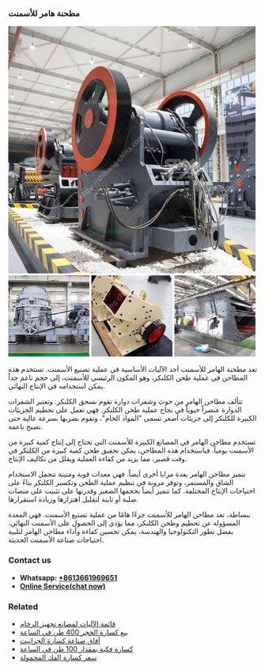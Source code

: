 <h3>مطحنة هامر للأسمنت</h3><img src='1701854162.jpg' alt=''><p>تعد مطحنة الهامر للأسمنت أحد الآليات الأساسية في عملية تصنيع الأسمنت. تستخدم هذه المطاحن في عملية طحن الكلنكر، وهو المكون الرئيسي للأسمنت، إلى حجم ناعم جداً يمكن استخدامه في الإنتاج النهائي.</p><p>تتألف مطاحن الهامر من حوث وشفرات دوارة تقوم بسحق الكلنكر. وتعتبر الشفرات الدوارة عنصراً حيوياً في نجاح عملية طحن الكلنكر. فهي تعمل على تحطيم الجزيئات الكبيرة للكلنكر إلى جزيئات أصغر تسمى "المواد الخام"، وتقوم بضربها بسرعة عالية حتى تصبح ناعمة.</p><p>تستخدم مطاحن الهامر في المصانع الكبيرة للأسمنت التي تحتاج إلى إنتاج كمية كبيرة من الأسمنت يومياً. فباستخدام هذه المطاحن، يمكن تحقيق طحن كمية كبيرة من الكلنكر في وقت قصير، مما يزيد من كفاءة العملية ويقلل من تكاليف الإنتاج.</p><p>تتميز مطاحن الهامر بعدة مزايا أخرى أيضاً. فهي معدات قوية ومتينة تتحمل الاستخدام الشاق والمستمر، وتوفر مرونة في تنظيم عملية الطحن وتكسير الكلنكر بناءً على احتياجات الإنتاج المختلفة. كما تتميز أيضاً بحجمها الصغير وقدرتها على تثبيت على منصات صلبة أو ثابتة لتقليل اهتزازها وزيادة استقرارها.</p><p>ببساطة، تعد مطاحن الهامر للأسمنت جزءًا هامًا من عملية تصنيع الأسمنت. فهي المعدة المسؤولة عن تحطيم وطحن الكلنكر، مما يؤدي إلى الحصول على الأسمنت النهائي. بفضل تطور التكنولوجيا والهندسة، يمكن تحسين كفاءة وأداء مطاحن الهامر لتلبية احتياجات صناعة الأسمنت الحديثة.</p><h3>Contact us</h3><ul><li><strong>Whatsapp:&nbsp;<a href="https://wa.me/8613661969651">+8613661969651</a></strong></li><li><a href="https://swt.shibang-china.com/?git&amp;zhl&amp;مطحنة هامر للأسمنت"><strong>Online Service(chat now)</strong></a></li></ul><h3>Related</h3><ul><li><a href='قائمة الآليات لمصانع تجهيز الرخام.md'>قائمة الآليات لمصانع تجهيز الرخام</a></li><li><a href='بيع كسارة الحجر 400 طن في الساعة.md'>بيع كسارة الحجر 400 طن في الساعة</a></li><li><a href='آفاق صناعة كسارة الجرانيت.md'>آفاق صناعة كسارة الجرانيت</a></li><li><a href='كسارة فكية بمقدار 100 طن في الساعة.md'>كسارة فكية بمقدار 100 طن في الساعة</a></li><li><a href='سعر كسارة الفك المحمولة.md'>سعر كسارة الفك المحمولة</a></li></ul>